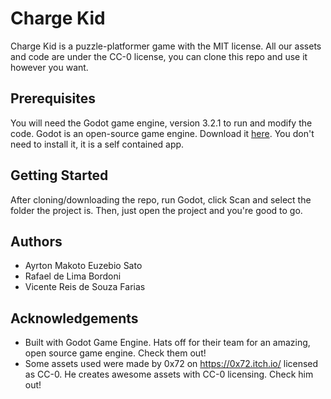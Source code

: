 # Charge Kid

Charge Kid is a puzzle-platformer game with the MIT license. All our assets and code are under the CC-0 license, you can clone this repo and use it however you want.



## Prerequisites

You will need the Godot game engine, version 3.2.1 to run and modify the code. Godot is an open-source game engine. Download it [here](https://downloads.tuxfamily.org/godotengine/3.2.1/). You don't need to install it, it is a self contained app.



## Getting Started

After cloning/downloading the repo, run Godot, click Scan and select the folder the project is. Then, just open the project and you're good to go.



## Authors

- Ayrton Makoto Euzebio Sato
- Rafael de Lima Bordoni
- Vicente Reis de Souza Farias



## Acknowledgements

- Built with Godot Game Engine. Hats off for their team for an amazing, open source game engine. Check them out!
- Some assets used were made by 0x72 on https://0x72.itch.io/ licensed as CC-0. He creates awesome assets with CC-0 licensing. Check him out!

